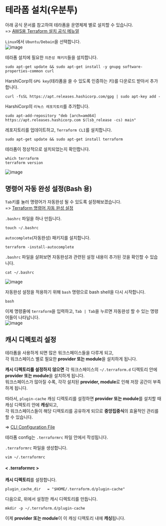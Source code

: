 # 테라폼 설치(우분투)

아래 공식 문서를 참고하여 테라폼을 운영체제 별로 설치할 수 있습니다.   
=> [AWS용 Terraform 설치 공식 메뉴얼](https://learn.hashicorp.com/tutorials/terraform/install-cli?in=terraform/aws-get-started#install-terraform)

`Linux`에서 `Ubuntu/Debain`을 선택합니다.   
![image](https://user-images.githubusercontent.com/43658658/155710340-499dfc88-bc00-48df-b1de-4d14f33d4aab.png)

테라폼 설치에 필요한 `의존성 패키지`들을 설치합니다.   
```
sudo apt-get update && sudo apt-get install -y gnupg software-properties-common curl
```

HarshiCorp의 `GPG key`(테라폼을 쓸 수 있도록 인증하는 키)를 다운로드 받아서 추가합니다.   
```
curl -fsSL https://apt.releases.hashicorp.com/gpg | sudo apt-key add -
```

HarshiCorp의 `리눅스 레포지토리`를 추가합니다.   
```
sudo apt-add-repository "deb [arch=amd64] https://apt.releases.hashicorp.com $(lsb_release -cs) main"
```

레포지토리를 업데이트하고, `Terraform CLI`를 설치합니다.
```
sudo apt-get update && sudo apt-get install terraform
```

테라폼이 정상적으로 설치되었는지 확인합니다.   
```
which terraform
terraform version
```   
![image](https://user-images.githubusercontent.com/43658658/155711171-3adfcb0a-9907-42c7-9c35-c5ec0920525e.png)

## 명령어 자동 완성 설정(Bash 용)

`Tab`키를 눌러 명령어가 자동완성 될 수 있도록 설정해보겠습니다.   
=> [Terraform 명령어 자동 완성 설정](https://learn.hashicorp.com/tutorials/terraform/install-cli?in=terraform/aws-get-started#enable-tab-completion)

`.bashrc` 파일을 하나 만듭니다.   
```
touch ~/.bashrc
```

`autocomplete`(자동완성) 패키지를 설치합니다.   
```
terraform -install-autocomplete
```   

`.bashrc` 파일을 살펴보면 자동완성과 관련된 설정 내용이 추가된 것을 확인할 수 있습니다.   
```
cat ~/.bashrc
```   
![image](https://user-images.githubusercontent.com/43658658/155716156-a2c6a951-6a20-45b5-a0c4-1e273d086a2a.png)

자동완성 설정을 적용하기 위해 `bash` 명령으로 bash shell을 다시 시작합니다.   
```
bash
```

이제 명령줄에 `terraform`을 입력하고, `Tab | Tab`을 누르면 자동완성 할 수 있는 명령어들이 나타납니다.   
![image](https://user-images.githubusercontent.com/43658658/155712468-61c1ad46-848a-438b-b84c-de24be4764ab.png)

## 캐시 디렉토리 설정

테라폼을 사용하게 되면 많은 워크스페이스들을 다루게 되고,   
각 워크스페이스 별로 필요한 **provider 또는 module**을 설치하게 됩니다.

**캐시 디렉토리를 설정하지 않으면** 각 워크스페이스의 `~/.terraform.d` 디렉토리 안에 **provider 또는 module**을 설치하게 됩니다.   
워크스페이스가 많아질 수록, 각각 설치된 **provider, module**로 인해 저장 공간이 부족하게 됩니다.

따라서, `plugin-cache` 캐싱 디렉토리를 설정하면 **provider 또는 module**를 설치할 때 캐싱 디렉토리 안에 **캐싱**되고,   
각 워크스페이스들이 해당 디렉토리를 공유하게 되므로 **중앙집중식**의 효율적인 관리를 할 수 있습니다.

=> [CLI Configuration File](https://www.terraform.io/cli/config/config-file)

테라폼 config는 `.terraformrc` 파일 안에서 작성됩니다.   

`.terraformrc` 파일을 생성합니다.   
```
vim ~/.terraformrc
```

#### < .terraformrc >

**캐시 디렉토리**를 설정합니다.   
```
plugin_cache_dir   = "$HOME/.terraform.d/plugin-cache"
```

다음으로, 위에서 설정한 캐시 디렉토리를 만듭니다.   
```
mkdir -p ~/.terraform.d/plugin-cache
```

이제 **provider 또는 module**이 이 캐싱 디렉토리 내에 **캐싱**됩니다.

